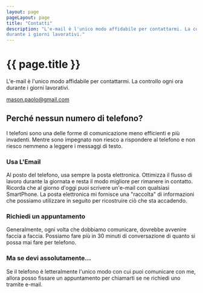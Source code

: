 ```yaml
---
layout: page
pageLayout: page
title: "Contatti"
description: "L'e-mail è l'unico modo affidabile per contattarmi. La controllo ogni ora
durante i giorni lavorativi."
---
```


# {{ page.title }}

L'e-mail è l'unico modo affidabile per contattarmi. La controllo ogni ora durante
i giorni lavorativi.

<mason.paolo@gmail.com>

## Perché nessun numero di telefono?

I telefoni sono una delle forme di comunicazione meno efficienti e più invadenti.
Mentre sono impegnato non riesco a rispondere al telefono e non riesco nemmeno a
leggere i messaggi di testo.

### Usa L'Email

Al posto del telefono, usa sempre la posta elettronica. Ottimizza il flusso di
lavoro durante la giornata e resta il modo migliore per rimanere in contatto.
Ricorda che al giorno d'oggi puoi scrivere un'e-mail con qualsiasi SmartPhone.
La posta elettronica mi fornisce una "raccolta" di informazioni che possiamo
utilizzare in seguito per ricostruire ciò che sta accadendo.

### Richiedi un appuntamento

Generalmente, ogni volta che dobbiamo comunicare, dovrebbe avvenire faccia a faccia.
Possiamo fare più in 30 minuti di conversazione di quanto si possa mai fare per telefono.

### Ma se devi assolutamente...

Se il telefono è letteralmente l'unico modo con cui puoi comunicare con me,
allora posso fissare un appuntamento per chiamarti se ne richiedi uno tramite e-mail.
